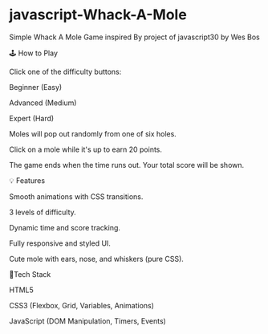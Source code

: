 # javascript-Whack-A-Mole
Simple Whack A Mole Game inspired By  project of javascript30 by Wes Bos


 🕹️ How to Play

Click one of the difficulty buttons:

Beginner (Easy)

Advanced (Medium)

Expert (Hard)

Moles will pop out randomly from one of six holes.

Click on a mole while it's up to earn 20 points.

The game ends when the time runs out. Your total score will be shown.

💡 Features

Smooth animations with CSS transitions.

3 levels of difficulty.

Dynamic time and score tracking.

Fully responsive and styled UI.

Cute mole with ears, nose, and whiskers (pure CSS).


🧩Tech Stack

HTML5

CSS3 (Flexbox, Grid, Variables, Animations)

JavaScript (DOM Manipulation, Timers, Events)

